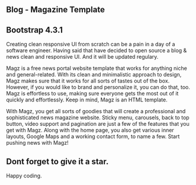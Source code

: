 ## Blog - Magazine Template

## Bootstrap 4.3.1

Creating clean responsive UI from scratch can be a pain in a day of a software engineer.
Having said that have decided to open source a blog & news clean and responsive UI. And it will be updated regulary.

Magz is a free news portal website template that works for anything niche and general-related. With its clean and minimalistic approach to design, Magz makes sure that it works for all sorts of tastes out of the box. However, if you would like to brand and personalize it, you can do that, too. Magz is effortless to use, making sure everyone gets the most out of it quickly and effortlessly. Keep in mind, Magz is an HTML template.

With Magz, you get all sorts of goodies that will create a professional and sophisticated news magazine website. Sticky menu, carousels, back to top button, video support and pagination are just a few of the features that you get with Magz. Along with the home page, you also get various inner layouts, Google Maps and a working contact form, to name a few. Start pushing news with Magz!


## Dont forget to give it a star.

Happy coding.